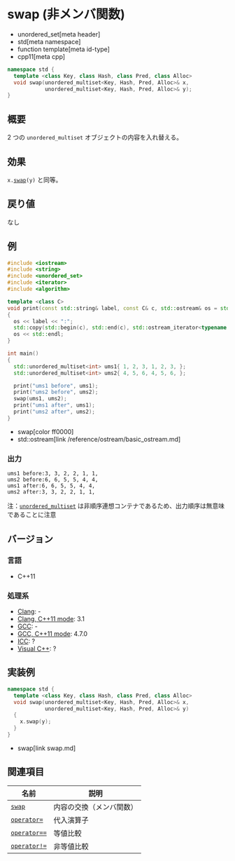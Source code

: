 # swap (非メンバ関数)
* unordered_set[meta header]
* std[meta namespace]
* function template[meta id-type]
* cpp11[meta cpp]

```cpp
namespace std {
  template <class Key, class Hash, class Pred, class Alloc>
  void swap(unordered_multiset<Key, Hash, Pred, Alloc>& x,
            unordered_multiset<Key, Hash, Pred, Alloc>& y);
}
```

## 概要
2 つの `unordered_multiset` オブジェクトの内容を入れ替える。


## 効果
`x.`[`swap`](swap.md)`(y)` と同等。


## 戻り値
なし


## 例
```cpp example
#include <iostream>
#include <string>
#include <unordered_set>
#include <iterator>
#include <algorithm>

template <class C>
void print(const std::string& label, const C& c, std::ostream& os = std::cout)
{
  os << label << ":";
  std::copy(std::begin(c), std::end(c), std::ostream_iterator<typename C::value_type>(os, ", "));
  os << std::endl;
}

int main()
{
  std::unordered_multiset<int> ums1{ 1, 2, 3, 1, 2, 3, };
  std::unordered_multiset<int> ums2{ 4, 5, 6, 4, 5, 6, };

  print("ums1 before", ums1);
  print("ums2 before", ums2);
  swap(ums1, ums2);
  print("ums1 after", ums1);
  print("ums2 after", ums2);
}
```
* swap[color ff0000]
* std::ostream[link /reference/ostream/basic_ostream.md]

### 出力
```
ums1 before:3, 3, 2, 2, 1, 1,
ums2 before:6, 6, 5, 5, 4, 4,
ums1 after:6, 6, 5, 5, 4, 4,
ums2 after:3, 3, 2, 2, 1, 1,
```

注：[`unordered_multiset`](/reference/unordered_set/unordered_multiset.md) は非順序連想コンテナであるため、出力順序は無意味であることに注意


## バージョン
### 言語
- C++11

### 処理系
- [Clang](/implementation.md#clang): -
- [Clang, C++11 mode](/implementation.md#clang): 3.1
- [GCC](/implementation.md#gcc): -
- [GCC, C++11 mode](/implementation.md#gcc): 4.7.0
- [ICC](/implementation.md#icc): ?
- [Visual C++](/implementation.md#visual_cpp): ?

## 実装例
```cpp
namespace std {
  template <class Key, class Hash, class Pred, class Alloc>
  void swap(unordered_multiset<Key, Hash, Pred, Alloc>& x,
            unordered_multiset<Key, Hash, Pred, Alloc>& y)
  {
    x.swap(y);
  }
}
```
* swap[link swap.md]

## 関連項目


| 名前 | 説明 |
|----------------------------------------------------------------------------------------------------------------------------------------------------|------------------------------------|
| [`swap`](swap.md) | 内容の交換（メンバ関数） |
| [`operator=`](op_assign.md) | 代入演算子 |
| [`operator==`](op_equal.md) | 等値比較 |
| [`operator!=`](op_not_equal.md) | 非等値比較 |

